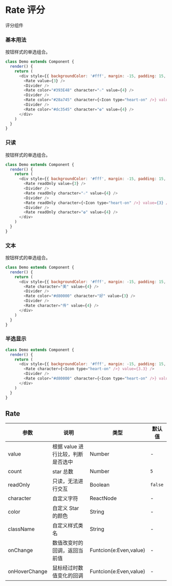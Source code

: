 Rate 评分
===

评分组件


### 基本用法

按钮样式的单选组合。

<!--DemoStart--> 
```js
class Demo extends Component {
  render() {
    return (
      <div style={{ backgroundColor: '#fff', margin: -15, padding: 15, borderRadius: '5px 5px 0 0' }}>
        <Rate value={3} />
        <Divider />
        <Rate color="#393E48" character="☆" value={4} />
        <Divider />
        <Rate color="#28a745" character={<Icon type="heart-on" />} value={3} />
        <Divider />
        <Rate color="#dc3545" character="✿" value={4} />
      </div>
    )
  }
}
```
<!--End-->

### 只读

按钮样式的单选组合。

<!--DemoStart--> 
```js
class Demo extends Component {
  render() {
    return (
      <div style={{ backgroundColor: '#fff', margin: -15, padding: 15, borderRadius: '5px 5px 0 0' }}>
        <Rate readOnly value={3} />
        <Divider />
        <Rate readOnly character="☆" value={4} />
        <Divider />
        <Rate readOnly character={<Icon type="heart-on" />} value={3} />
        <Divider />
        <Rate readOnly character="✿" value={4} />
      </div>
    )
  }
}
```
<!--End-->

### 文本

按钮样式的单选组合。

<!--DemoStart--> 
```js
class Demo extends Component {
  render() {
    return (
      <div style={{ backgroundColor: '#fff', margin: -15, padding: 15, borderRadius: '5px 5px 0 0' }}>
        <Rate character="美" value={4} />
        <Divider />
        <Rate color="#d80000" character="好" value={3} />
        <Divider />
        <Rate character="传" value={4} />
      </div>
    )
  }
}
```
<!--End-->

### 半选显示

<!--DemoStart--> 
```js
class Demo extends Component {
  render() {
    return (
      <div style={{ backgroundColor: '#fff', margin: -15, padding: 15, borderRadius: '5px 5px 0 0' }}>
        <Rate character={<Icon type="heart-on" />} value={3.3} />
        <Divider />
        <Rate color="#d80000" character={<Icon type="heart-on" />} value={4.3} />
      </div>
    )
  }
}
```
<!--End-->

## Rate

| 参数 | 说明 | 类型 | 默认值 |
|--------- |-------- |--------- |-------- |
| value | 根据 value 进行比较，判断是否选中 | Number | - |
| count | star 总数 | Number | `5` |
| readOnly | 只读，无法进行交互 | Boolean | `false` |
| character | 自定义字符 | ReactNode | - |
| color | 自定义 Star 的颜色 | String | - |
| className | 自定义样式类名 | String | - |
| onChange | 数值改变时的回调，返回当前值 | Funtcion(e:Even,value) | - |
| onHoverChange | 鼠标经过时数值变化的回调 | Funtcion(e:Even,value) | - |
